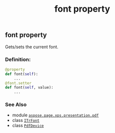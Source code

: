 ﻿---
title: font property
second_title: Aspose.Page for Python via .NET API References
description: 
type: docs
weight: 560
url: /python-net/aspose.page.xps.presentation.pdf/pdfdevice/font/
is_root: false
---

## font property


Gets/sets the current font.
### Definition:
```python
@property
def font(self):
    ...
@font.setter
def font(self, value):
    ...
```

### See Also
* module [`aspose.page.xps.presentation.pdf`](../../)
* class [`ITrFont`](/page/python-net/aspose.page/itrfont)
* class [`PdfDevice`](/page/python-net/aspose.page.xps.presentation.pdf/pdfdevice)
